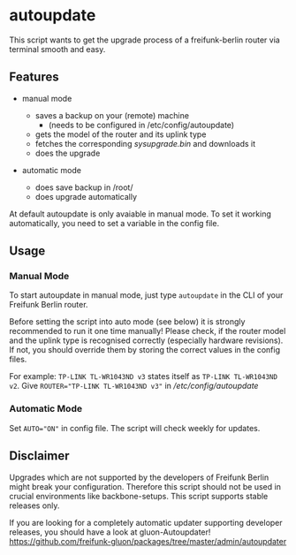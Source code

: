 # autoupdate
This script wants to get the upgrade process of a freifunk-berlin router via terminal smooth and easy.

## Features
* manual mode
  * saves a backup on your (remote) machine
    * (needs to be configured in /etc/config/autoupdate)
  * gets the model of the router and its uplink type
  * fetches the corresponding *sysupgrade.bin* and downloads it
  * does the upgrade

* automatic mode
  * does save backup in /root/
  * does upgrade automatically

At default autoupdate is only avaiable in manual mode. To set it working automatically, you need to set a variable in the config file.

## Usage
### Manual Mode
To start autoupdate in manual mode, just type `autoupdate` in the CLI of your Freifunk Berlin router.

Before setting the script into auto mode (see below) it is strongly recommended to run it one time manually! Please check, if 
the router model and the uplink type is recognised correctly (especially hardware revisions). If not, you should override 
them by storing the correct values in the config files.

For example:
`TP-LINK TL-WR1043ND v3` states itself as `TP-LINK TL-WR1043ND v2`. Give `ROUTER="TP-LINK TL-WR1043ND v3"` in */etc/config/autoupdate*

### Automatic Mode
Set `AUTO="ON"` in config file. The script will check weekly for updates.

## Disclaimer
Upgrades which are not supported by the developers of Freifunk Berlin might break your configuration. Therefore this script should not 
be used in crucial environments like backbone-setups. This script supports stable releases only.

If you are looking for a completely automatic updater supporting developer releases, you
should have a look at gluon-Autoupdater!
https://github.com/freifunk-gluon/packages/tree/master/admin/autoupdater

